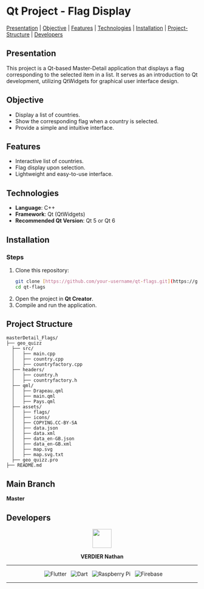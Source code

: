 # Qt Project - Flag Display

[Presentation](#presentation) | [Objective](#objective) | [Features](#features) | [Technologies](#technologies) | [Installation](#installation) | [Project-Structure](#project-structure) | [Developers](#developers)

## Presentation
This project is a Qt-based Master-Detail application that displays a flag corresponding to the selected item in a list. It serves as an introduction to Qt development, utilizing QtWidgets for graphical user interface design.

## Objective
- Display a list of countries.
- Show the corresponding flag when a country is selected.
- Provide a simple and intuitive interface.

## Features
- Interactive list of countries.
- Flag display upon selection.
- Lightweight and easy-to-use interface.

## Technologies
- **Language**: C++
- **Framework**: Qt (QtWidgets)
- **Recommended Qt Version**: Qt 5 or Qt 6

## Installation
### Steps
1. Clone this repository:
   ```bash
   git clone [https://github.com/your-username/qt-flags.git](https://github.com/nathanverdier/masterDetail_Flags.git)
   cd qt-flags
   ```
2. Open the project in **Qt Creator**.
3. Compile and run the application.

## Project Structure
```
masterDetail_Flags/
├── geo_quizz
  ├── src/
  │   ├── main.cpp
  │   ├── country.cpp
  │   ├── countryfactory.cpp
  ├── headers/
  │   ├── country.h
  │   ├── countryfactory.h
  ├── qml/
  │   ├── Drapeau.qml
  │   ├── main.qml
  │   ├── Pays.qml
  ├── assets/
  │   ├── flags/
  │   ├── icons/
  │   ├── COPYING.CC-BY-SA
  │   ├── data.json
  │   ├── data.xml
  │   ├── data_en-GB.json
  │   ├── data_en-GB.xml
  │   ├── map.svg
  │   ├── map.svg.txt
  ├── geo_quizz.pro
├── README.md
```

## Main Branch  

**Master**  

## Developers  

<div align="center">  

<a href="https://github.com/nathanverdier">  
<img src="https://www.proservices-informatique.fr/wp-content/uploads/2023/11/abonnement-assistance-maintenance-informatique.png" height="50px">  
</a>  

<strong>VERDIER Nathan</strong>  



---


&nbsp; ![Flutter](https://img.shields.io/badge/Flutter-02569B?style=for-the-badge&logo=flutter&logoColor=white)
&nbsp; ![Dart](https://img.shields.io/badge/Dart-00599C?style=for-the-badge&logo=dart&logoColor=white) 
&nbsp; ![Raspberry Pi](https://img.shields.io/badge/Raspberry%20Pi-C51A4A?style=for-the-badge&logo=raspberry-pi&logoColor=white)
&nbsp; ![Firebase](https://img.shields.io/badge/Firebase-FFCA28?style=for-the-badge&logo=firebase&logoColor=white)


---


</div>



<div align = center>
